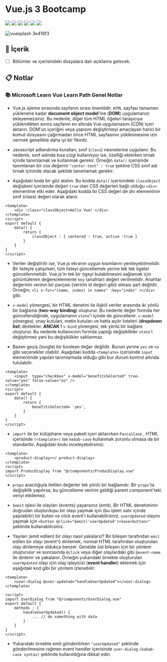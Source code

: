 ﻿# Vue.js 3 Bootcamp

![](https://img.shields.io/badge/HTML5-E34F26?style=for-the-badge&logo=html5&logoColor=white)
![](https://img.shields.io/badge/CSS3-1572B6?style=for-the-badge&logo=css3&logoColor=white)
![](https://img.shields.io/badge/JavaScript-F7DF1E?style=for-the-badge&logo=javascript&logoColor=black)
![](https://img.shields.io/badge/Vue.js-35495E?style=for-the-badge&logo=vuedotjs&logoColor=4FC08D)
![](https://img.shields.io/badge/npm-CB3837?style=for-the-badge&logo=npm&logoColor=white)
![](https://img.shields.io/badge/Bootstrap-563D7C?style=for-the-badge&logo=bootstrap&logoColor=white)


![vuesplash 3e416f3](https://user-images.githubusercontent.com/54971670/147597071-9e1acf99-6408-49f1-8c86-52263c5588ab.png)

## :mag_right: İçerik

 - [ ] Bölümler ve içerisindeki dosyalara dair açıklama gelecek.

## :clipboard: Notlar 
### :books: Microsoft Learn Vue Learn Path Genel Notlar
- Vue.js işleme sırasında sayfanın sırası önemlidir. `HTML` sayfası tamamen yüklenene kadar **document object model**'ine (**DOM**) uygulamanızı ekleyemezsiniz. Bu nedenle, diğer tüm HTML öğeleri tarayıcıya yüklendikten sonra sayfanın en altında Vue uygulamasını (CDN) içeri aktarın. DOM'un içeriğini veya yapısını değiştirmeyi amaçlayan harici bir komut dosyasını çağırmadan önce HTML sayfasının yüklenmesine izin vermek genellikle daha iyi bir fikirdir.

- Javascript adlandırma kuralları, sınıf (`class`) nesnelerine uygulanır. Bu nedenle, sınıf adında kısa çizgi kullanılıyor ise, özelliği eklerken tırnak içinde tanımlamak ve kullanmak gerekir. Örneğin `data()` içerisinde tanımlanan bir css değerini `"center-text" : true` şekline CSS sınıf adı tırnak içininde olacak şekilde tanımlamak gerekir.

- Aşağıdaki koda bir göz atalım. Bu kodda `data()` içerisindeki `classObject` değişkeni içerisinde değeri `true` olan CSS değerleri bağlı olduğu `<div>` elementine etki eder. Aşağıdaki kodda iki CSS değeri de div elementinin sınıf (class) değeri olarak atanır.
```
<template>
	<div :class="classObject>Hello Vue! </div>
</template> 
<script>
export default {
	data() {
		return {
			classObject : { centered : true, active :true }
		}
	}
}
</script>
```

- Veriler değiştirilir ise, Vue.js ekranın uygun kısımlarını yenileyebilmelidir. Bir listeyle çalışırken, tüm listeyi güncellemek yerine tek tek ögeler güncellenmelidir. Vue.js'in tek bir ögeyi bulabilmesini sağlamak için görüntülenen değere/elemente `key` (anahtar) değeri verilmelidir. Anahtar değerinin verinin bir parçası (verinin id değeri gibi) olması şart değildir. Örneğin; `<li v-for="(name, index) in names" :key="index" ></div>` gibi.

- `v-model` yönergesi, bir HTML denetini ile ilişkili veriler arasında iki yönlü bir bağlama (**two-way binding**) oluşturur. Bu nedenle değer formda her güncellendiğinde, uygulamanın `state`'i içinde de güncellenir. `v-model` yönergesi; onay kutuları, metin kutuları ve hatta açılır listeleri (**dropdown list**) destekler. **ANCAK !** `v-bind` yönergesi, tek yönlü bir bağlam oluşturur. Bu nedenle kullanıcının formda yaptığı değişiklikler `state`'i değiştirmez yani bu değişiklikler saklanmaz.

- Bazen geçiş (toogle) bir boolean değer değildir. Bunun yerine `yes` ve `no` gibi seçenekler olabilir. Aşağıdaki kodda `<template>` içerisinde `input` elementinde yapılan tanımlamada olduğu gibi bur durum kontrol altında tutulabilir.
```
<template>
	<input  type="checkbox" v-model="benefitsSelected" true-value="yes" false-value="no" />
</template> 
<script>
export default {
	data() {
		return {
			benefitsSelected= 'yes',
		}
	}
}
</script>
```

- `import` ile bir kütüphane veya paketi içeri aktarırken `PascalCase` , HTML içerisinde `(<template>)` ise `kebab-case` kullanmak zorunlu olmasa da bir standarttır. Aşağıdaki kodu inceleyebilirsiniz:
```
<template>
	<product-display></ product-display>
</template> 
<script>
import ProducDisplay from "@/components/ProducDisplay.vue"
</script>
```

- `props` aracılığıyla iletilen değerler tek yönlü bir bağlamdır. Bir `props`'ta değişiklik yapılırsa, bu güncelleme verinin geldiği parent component'teki veriyi etkilemez.

- `$emit` işlevi ile olayları (events) yayarsınız (emit). Bir HTML denetiminin doğrudan oluşturdupu bir olayı yaymak için (bu işlem satır içinde yapılabilir) bir buton ve click event'i kullanabilirsiniz. `userUpdated` olayını yaymak için `<button @click="$emit('userUpdated')>Save<button>"` şeklinde kullanabilirsiniz.

- Yayılan (emit edilen) bir olayı nasıl yakalarız? Bir bileşen tarafından `emit` edilen bir olayı (event'i) dinlemek, normal HTML tarafından oluşturulan olay dinlemeye oldukça benzer. Genelde üst bileşen için bir yöntem oluşturulur ve sonrasında `@click` veya diğer olaylardaki gibi `@event-name` ile dinlenir ve yakalanır. Örneğin yukarıdaki örnekte oluşturulan `userUpdated` olayı için olay işleyicisi (**event handler**) eklemek için aşağıdaki kod gibi bir yöntem izlenebilir:
```
<template>
	<user-dialog @user-updated="handleUserUpdated"></user-dialog>
</template>

<script>
import UserDialog from "@/components/UserDialog.vue"
export default {
	methods : {
		handleUserUpdated() {
			... // do something with data
		}
	}
}
</script>
```

- Yukarıdaki örnekte emit gönderilirken `"userUpdated"` şeklinde gönderilmesine rağmen event handler içerisinde `user-dialog`  `(kabab-case syntax)` şeklinde kullanıldığına dikkat edin.


